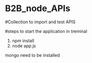 # B2B_node_APIs

#Collection to import and test APIS

#steps to start the application in treminal
1. npm install
2. node app.js

mongo need to be installed
